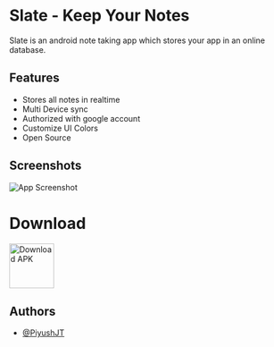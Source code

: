 # Slate - Keep Your Notes

Slate is an android note taking app which stores your app in an online database.
## Features

- Stores all notes in realtime
- Multi Device sync
- Authorized with google account
- Customize UI Colors
- Open Source
## Screenshots

![App Screenshot](https://i.ibb.co/K2ms73C/Frame-2.jpg)
 # Download

[<img src="https://i.ibb.co/60m2mkJ/download-Btn.png" alt='Download APK' height="80">](https://piyushjt.github.io/My-Apps/slate_apks/Slate_15_2.apk)


## Authors

- [@PiyushJT](https://www.github.com/PiyushJT)

